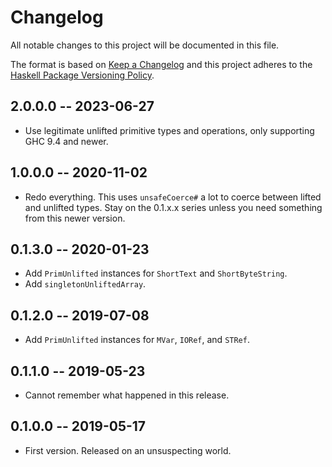 # Changelog
All notable changes to this project will be documented in this file.

The format is based on [Keep a Changelog](http://keepachangelog.com/en/1.0.0/)
and this project adheres to the [Haskell Package Versioning Policy](https://pvp.haskell.org/).

## 2.0.0.0 -- 2023-06-27

* Use legitimate unlifted primitive types and operations, only supporting
  GHC 9.4 and newer.

## 1.0.0.0 -- 2020-11-02

* Redo everything. This uses `unsafeCoerce#` a lot to coerce between
  lifted and unlifted types. Stay on the 0.1.x.x series unless you need
  something from this newer version.

## 0.1.3.0 -- 2020-01-23

* Add `PrimUnlifted` instances for `ShortText` and `ShortByteString`.
* Add `singletonUnliftedArray`.

## 0.1.2.0 -- 2019-07-08

* Add `PrimUnlifted` instances for `MVar`, `IORef`, and `STRef`.

## 0.1.1.0 -- 2019-05-23

* Cannot remember what happened in this release.

## 0.1.0.0 -- 2019-05-17

* First version. Released on an unsuspecting world.
